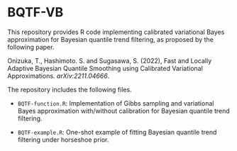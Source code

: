 # BQTF-VB

This repository provides R code implementing calibrated variational Bayes approximation for Bayesian quantile trend filtering, as proposed by the following paper.

Onizuka, T., Hashimoto. S. and Sugasawa, S. (2022), Fast and Locally Adaptive Bayesian Quantile Smoothing using Calibrated Variational Approximations. *arXiv:2211.04666*.

The repository includes the following files.

* ```BQTF-function.R```: Implementation of Gibbs sampling and variational Bayes approximation with/without calibration for Bayesian quantile trend filtering.

* ```BQTF-example.R```: One-shot example of fitting Bayesian quantile trend filtering under horseshoe prior.
